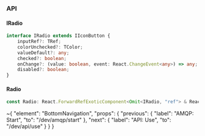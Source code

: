 

### API

#### IRadio

```ts
interface IRadio extends IIconButton {
    inputRef?: TRef;
    colorUnchecked?: TColor;
    valueDefault?: any;
    checked?: boolean;
    onChange?: (value: boolean, event: React.ChangeEvent<any>) => any;
    disabled?: boolean;
}
```

#### Radio

```ts
const Radio: React.ForwardRefExoticComponent<Omit<IRadio, "ref"> & React.RefAttributes<unknown>>;
```


~{
  "element": "BottomNavigation",
  "props": {
    "previous": {
      "label": "AMQP: Start",
      "to": "/dev/amqp/start"
    },
    "next": {
      "label": "API: Use",
      "to": "/dev/api/use"
    }
  }
}
